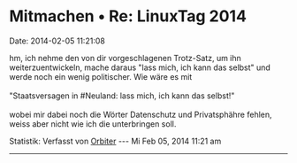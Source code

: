 Mitmachen • Re: LinuxTag 2014
=============================

Date: 2014-02-05 11:21:08

hm, ich nehme den von dir vorgeschlagenen Trotz-Satz, um ihn
weiterzuentwickeln, mache daraus \"lass mich, ich kann das selbst\" und
werde noch ein wenig politischer. Wie wäre es mit\
\
\"Staatsversagen in \#Neuland: lass mich, ich kann das selbst!\"\
\
wobei mir dabei noch die Wörter Datenschutz und Privatsphähre fehlen,
weiss aber nicht wie ich die unterbringen soll.

Statistik: Verfasst von
[Orbiter](http://forum.yacy-websuche.de/memberlist.php?mode=viewprofile&u=2)
--- Mi Feb 05, 2014 11:21 am

------------------------------------------------------------------------
